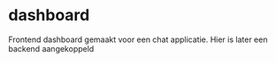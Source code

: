 # dashboard
Frontend dashboard gemaakt voor een chat applicatie. Hier is later een backend aangekoppeld 
